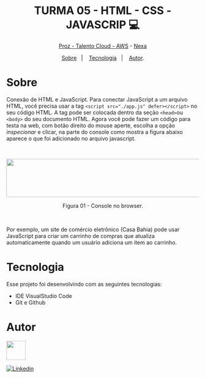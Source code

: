 <h1 align="center"> TURMA 05 -  HTML - CSS - JAVASCRIP 💻 </h1>

<p align="center"> <a href="https://prozeducacao.com.br/" target="_blank">Proz - Talento Cloud - </a><a href="https://aws.amazon.com/pt/" target="_blank">AWS</a> - <a href="https://www.nexaresources.com/" target="_blank">Nexa</a> </p>

<p align="center">
<a href="#sobre">Sobre</a>&nbsp;&nbsp;&nbsp|&nbsp;&nbsp;&nbsp;
<a href="#tecnologia">Tecnologia</a>&nbsp;&nbsp;&nbsp|&nbsp;&nbsp;&nbsp;
<a href="#autor">Autor</a>.</p>

# Sobre

Conexão de HTML e JavaScript.
Para conectar JavaScript a um arquivo HTML, você precisa usar a tag `<script src="./app.js" defer></script>` no seu código HTML. A tag pode ser colocada dentro da seção `<head>`ou `<body>` do seu documento HTML.
Agora você pode fazer um código para testa na web, com botão direito do mouse aperte, escolha a opção _inspecionar_ e clicar, na parte do console como mostra a figura abaixo aparece o que foi adicionado no arquivo javascript.

<br>
<p align="center">
<img src="" height="100" width="800">
  <br>
      
 </p>
 <p align="center">
    Figura 01 - Console no browser.
 </p>
<br>
 </p>
 
 Por exemplo, um site de comércio eletrônico (Casa Bahia) pode usar JavaScript para criar um carrinho de compras que atualiza automaticamente quando um usuário adiciona um item ao carrinho.

# Tecnologia

Esse projeto foi desenvolvindo com as seguintes tecnologias:

- IDE VisualStudio Code
- Git e Github

# Autor

<img src="https://github.com/Daniela2319/proz-talento-cloud-aws-nexa/assets/106537496/5cc8a2d8-32a6-4764-a37a-b91588041b1a" height="50" width="50">

[![Linkedin](https://img.shields.io/badge/DANIELA-0077B5?style=for-the-badge&logo=linkedin&logoColor=white)](https://www.linkedin.com/in/daniela-velter-231485f/)
